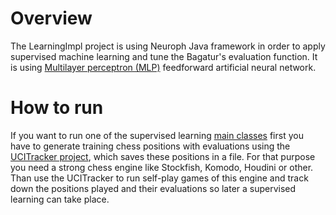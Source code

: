 # Overview

The LearningImpl project is using Neuroph Java framework in order to apply supervised machine learning and tune the Bagatur's evaluation function. It is using <a href="https://en.wikipedia.org/wiki/Multilayer_perceptron">Multilayer perceptron (MLP)</a> feedforward artificial neural network.

# How to run

If you want to run one of the supervised learning <a href="https://github.com/bagaturchess/Bagatur/tree/master/Sources/LearningImpl/src/bagaturchess/deeplearning/run">main classes</a> first you have to generate training chess positions with evaluations using the <a href="https://github.com/bagaturchess/Bagatur/tree/master/Sources/UCITracker">UCITracker project</a>, which saves these positions in a file. For that purpose you need a strong chess engine like Stockfish, Komodo, Houdini or other. Than use the UCITracker to run self-play games of this engine and track down the positions played and their evaluations so later a supervised learning can take place.
